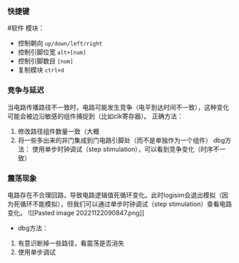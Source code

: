 ### 快捷键
#软件 
模块：
- 控制朝向 `up/down/left/right`
- 控制引脚位宽 `alt+[num]`
- 控制引脚数目 `[num]`
- 复制模块 `ctrl+d`

### 竞争与延迟
当电路传播路径不一致时，电路可能发生竞争（电平到达时间不一致），这种变化可能会被边沿敏感的组件捕捉到（比如clk寄存器）。
正确方法：
1. 修改路径组件数量一致（大概
2. 将一些多出来的非门集成到门电路引脚处（而不是单独作为一个组件）
dbg方法：
使用单步时钟调试（step stimulation），可以看到竞争变化（时序不一致）

### 震荡现象
电路存在不合理回路，导致电路逻辑值死循环变化。此时logisim会退出模拟（因为死循环不能模拟），但我们可以通过单步时钟调试（step stimulation）查看电路变化。
![[Pasted image 20221122090847.png]]
- dbg方法：
1. 有意识断掉一些路径，看震荡是否消失
2. 使用单步调试